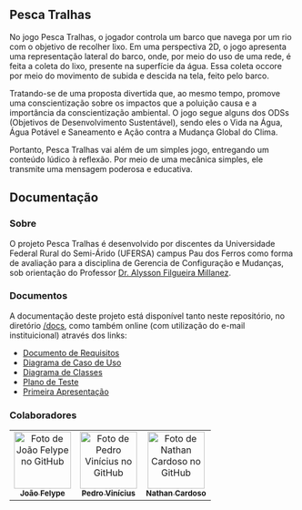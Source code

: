 ## Pesca Tralhas
No jogo Pesca Tralhas, o jogador controla um barco que navega por um rio com o objetivo de recolher lixo. Em uma perspectiva 2D, o jogo apresenta uma representação lateral do barco, onde, por meio do uso de uma rede, é feita a coleta do lixo, presente na superfície da água. Essa coleta occore por meio do movimento de subida e descida na tela, feito pelo barco.

Tratando-se de uma proposta divertida que, ao mesmo tempo, promove uma conscientização sobre os impactos que a poluição causa e a importância da conscientização ambiental. O jogo segue alguns dos ODSs (Objetivos de Desenvolvimento Sustentável), sendo eles o Vida na Água, Água Potável e Saneamento e Ação contra a Mudança Global do Clima. 

Portanto, Pesca Tralhas vai além de um simples jogo, entregando um conteúdo lúdico à reflexão. Por meio de uma mecânica simples, ele transmite uma mensagem poderosa e educativa. 

## Documentação

### Sobre
O projeto Pesca Tralhas é desenvolvido por discentes da Universidade Federal Rural do Semi-Árido (UFERSA) campus Pau dos Ferros como forma de avaliação para a disciplina de Gerencia de Configuração e Mudanças, sob orientação do Professor <a href="https://sites.google.com/site/alyssonfilgueira">Dr. Alysson Filgueira Millanez</a>.

### Documentos

A documentação deste projeto está disponível tanto neste repositório, no diretório <a href="https://github.com/Nathan-cardoso/pesca-tralhas/tree/main/docs">/docs</a>, como também online (com utilização do e-mail instituicional) através dos links: 

* <a href="https://docs.google.com/document/d/19AD7eI-OLuJDqzfCT9H19qWbo9fxjCyuHN3CRTVwFOU/edit?usp=sharing" target="_blank" >Documento de Requisitos</a>
* <a href="https://lucid.app/lucidchart/8c2fc37f-03bd-476c-b8ae-501926bcc09b/edit?viewport_loc=2085%2C-14%2C2847%2C1402%2C0_0&invitationId=inv_2c7571b4-d2bf-4174-a650-f17e11aa1703" target="_blank" >Diagrama de Caso de Uso</a>
* <a href="https://docs.google.com/document/d/1ePSxBtEiT_OP3q5Z9RrVRkYVC2b9S9_KObNT6CYY2FI/edit?usp=sharing">Diagrama de Classes</a>
* <a href="https://docs.google.com/document/d/1FO-ZlrtynUhW5ADhvnJKIJnZVRrD4iLVByj1ySucxtA/edit?usp=sharing" target="_blank"> Plano de Teste </a>
* <a href="https://www.canva.com/design/DAG0RaaQl-c/j3VoUPiw_xpooMdS5lpmrw/edit?utm_content=DAG0RaaQl-c&utm_campaign=designshare&utm_medium=link2&utm_source=sharebutton">Primeira Apresentação</a>

### Colaboradores
<table align="center">
  <tr>
    <td align="center">
      <a href="https://github.com/Joaofelype23">
        <img src="https://avatars.githubusercontent.com/u/110605331?v=4" width="100px;" alt="Foto de João Felype no GitHub"/><br>
        <sub>
          <b>João Felype</b>
        </sub>
      </a>
    </td>
    <td align="center">
      <a href="https://github.com/queirozPedro/">
        <img src="https://avatars.githubusercontent.com/u/110605121?v=4" width="100px;" alt="Foto de Pedro Vinícius no GitHub"/><br>
        <sub>
          <b>Pedro Vinícius</b>
        </sub>
      </a>
    </td>
    <td align="center">
      <a href="https://github.com/Nathan-cardoso">
        <img src="https://avatars.githubusercontent.com/u/100364030?v=4" width="100px;" alt="Foto de Nathan Cardoso no GitHub"/><br>
        <sub>
          <b>Nathan Cardoso</b>
        </sub>
      </a>
    </td>
  </tr>
</table> 